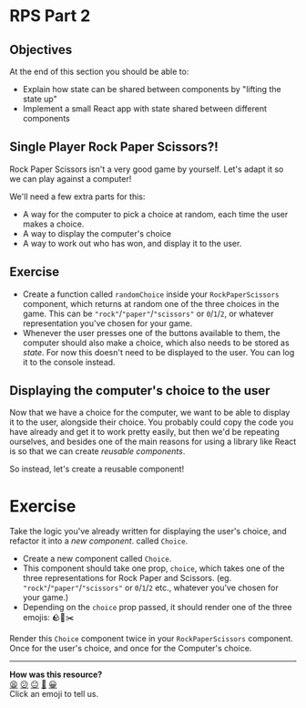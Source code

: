 # RPS Part 2

## Objectives

At the end of this section you should be able to:

- Explain how state can be shared between components by "lifting the state up"
- Implement a small React app with state shared between different components

## Single Player Rock Paper Scissors?!

Rock Paper Scissors isn't a very good game by yourself. Let's adapt it so we can
play against a computer!

We'll need a few extra parts for this:

- A way for the computer to pick a choice at random, each time the user makes a
  choice.
- A way to display the computer's choice
- A way to work out who has won, and display it to the user.

## Exercise

- Create a function called `randomChoice` inside your `RockPaperScissors`
  component, which returns at random one of the three choices in the game. This
  can be `"rock"`/`"paper"`/`"scissors"` or `0`/`1`/`2`, or whatever
  representation you've chosen for your game.
- Whenever the user presses one of the buttons available to them, the computer
  should also make a choice, which also needs to be stored as _state_. For now
  this doesn't need to be displayed to the user. You can log it to the console
  instead.

## Displaying the computer's choice to the user

Now that we have a choice for the computer, we want to be able to display it to
the user, alongside their choice. You probably could copy the code you have
already and get it to work pretty easily, but then we'd be repeating ourselves,
and besides one of the main reasons for using a library like React is so that we
can create _reusable components_.

So instead, let's create a reusable component!

# Exercise

Take the logic you've already written for displaying the user's choice, and
refactor it into a _new component_. called `Choice`.

- Create a new component called `Choice`.
- This component should take one prop, `choice`, which takes one of the three
  representations for Rock Paper and Scissors. (eg.
  `"rock"`/`"paper"`/`"scissors"` or `0`/`1`/`2` etc., whatever you've chosen
  for your game.)
- Depending on the `choice` prop passed, it should render one of the three
  emojis: 🪨📄✂️

Render this `Choice` component twice in your `RockPaperScissors` component. Once
for the user's choice, and once for the Computer's choice.


<!-- BEGIN GENERATED SECTION DO NOT EDIT -->

---

**How was this resource?**  
[😫](https://airtable.com/shrUJ3t7KLMqVRFKR?prefill_Repository=makersacademy%2Fjavascript-react-applications&prefill_File=react%2F07a_RPS_challenge_2.md&prefill_Sentiment=😫) [😕](https://airtable.com/shrUJ3t7KLMqVRFKR?prefill_Repository=makersacademy%2Fjavascript-react-applications&prefill_File=react%2F07a_RPS_challenge_2.md&prefill_Sentiment=😕) [😐](https://airtable.com/shrUJ3t7KLMqVRFKR?prefill_Repository=makersacademy%2Fjavascript-react-applications&prefill_File=react%2F07a_RPS_challenge_2.md&prefill_Sentiment=😐) [🙂](https://airtable.com/shrUJ3t7KLMqVRFKR?prefill_Repository=makersacademy%2Fjavascript-react-applications&prefill_File=react%2F07a_RPS_challenge_2.md&prefill_Sentiment=🙂) [😀](https://airtable.com/shrUJ3t7KLMqVRFKR?prefill_Repository=makersacademy%2Fjavascript-react-applications&prefill_File=react%2F07a_RPS_challenge_2.md&prefill_Sentiment=😀)  
Click an emoji to tell us.

<!-- END GENERATED SECTION DO NOT EDIT -->
